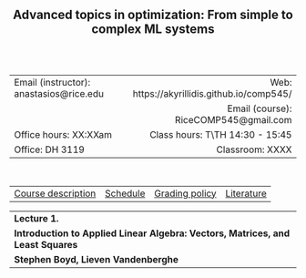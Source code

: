 <h2 align="center"><b> Advanced topics in optimization: From simple to complex ML systems</b> </h2>

<br>
<br>

<table style="width:100%">  
  <tr>
    <td>Email (instructor): anastasios@rice.edu</td>
    <td align="right">Web: https://akyrillidis.github.io/comp545/</td> 
  </tr>
  <tr>
    <td> </td>
    <td align="right">Email (course): RiceCOMP545@gmail.com</td> 
  </tr>
  <tr>
    <td>Office hours: XX:XXam </td>
    <td align="right">Class hours: T\TH 14:30 - 15:45</td> 
  </tr>
  <tr>
    <td>Office: DH 3119</td>
    <td align="right">Classroom: XXXX </td> 
  </tr>
</table>

<br>

<table style="width:100%">  
  <tr> 
    <td><a href="http://akyrillidis.github.io/comp545/index.html">Course description</a></td>
    <td align="center"><a href="http://akyrillidis.github.io/comp545/schedule.html">Schedule</a></td> 
    <td align="center"><a href="http://akyrillidis.github.io/comp545/grading.html">Grading policy</a></td> 
    <td align="right"><a href="http://akyrillidis.github.io/comp545/literature.html">Literature</a></td> 
  </tr>
</table>

<table style="width:100%">  
  <tr>
    <td><b>Lecture 1.</b></td>
  </tr>
  <tr>
    <td align="left"><b>Introduction to Applied Linear Algebra: Vectors, Matrices, and Least Squares</b></td>
  </tr>
  <tr>
    <td align="left"><b>Stephen Boyd, Lieven Vandenberghe</b></td>
  </tr>

</table>
